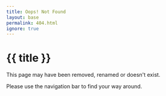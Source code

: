 ```yaml
---
title: Oops! Not Found
layout: base
permalink: 404.html
ignore: true
---
```


# {{ title }}

This page may have been removed, renamed or doesn't exist.

Please use the navigation bar to find your way around.
